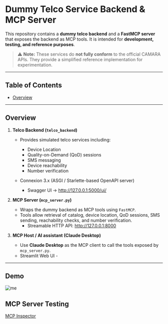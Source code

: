 # Dummy Telco Service Backend & MCP Server

This repository contains a **dummy telco backend** and a **FastMCP server** that exposes the backend as MCP tools. It is intended for **development, testing, and reference purposes**.  

> ⚠️ **Note:** These services do **not fully conform** to the official CAMARA APIs. They provide a simplified reference implementation for experimentation.

---

## Table of Contents

- [Overview](#overview)

---

## Overview

1. **Telco Backend (`telco_backend`)**  
   - Provides simulated telco services including:
     - Device Location
     - Quality-on-Demand (QoD) sessions
     - SMS messaging
     - Device reachability
     - Number verification
   
   - Connexion 3.x (ASGI / Starlette-based OpenAPI server)
     -  Swagger UI → http://127.0.0.1:5000/ui/

2. **MCP Server (`mcp_server.py`)**  
   - Wraps the dummy backend as MCP tools using `FastMCP`.
   - Tools allow retrieval of catalog, device location, QoD sessions, SMS sending, reachability checks, and number verification.
      - Streamable HTTP API: http://127.0.0.1:8000
3. **MCP Host / AI assistant (Claude Desktop)**  
   - Use **Claude Desktop** as the MCP client to call the tools exposed by `mcp_server.py`.
   - Streamlit Web UI - 
---
## Demo

![me](https://github.com/KostasChar/MCP_test_telco/blob/main/camara_demo_test.gif)

## MCP Server Testing 
[MCP Inspector](https://modelcontextprotocol.io/legacy/tools/inspector)

